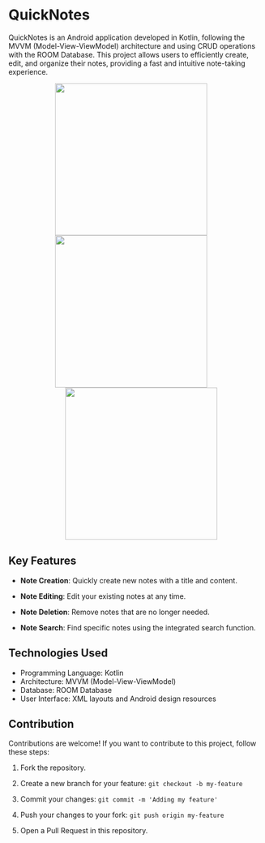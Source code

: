 # QuickNotes

QuickNotes is an Android application developed in Kotlin, following the MVVM (Model-View-ViewModel) architecture and using CRUD operations with the ROOM Database. This project allows users to efficiently create, edit, and organize their notes, providing a fast and intuitive note-taking experience.

<p align="center">
  <img src="https://github.com/WadrianAraujo/QuickNotes/assets/83624647/ad4707f3-d543-468f-a3ba-e93d171a1f0a" width="300" style="margin-right: 20px;">
  <img src="https://github.com/WadrianAraujo/QuickNotes/assets/83624647/2d2a6e50-94f6-4b07-99a6-29c3690cf3eb" width="300" style="margin-right: 20px;">
  <img src="https://github.com/WadrianAraujo/QuickNotes/assets/83624647/3f5cd934-3fae-427a-8817-cefcdf05adc4" width="300" style="margin-left: 20px;">
</p>

## Key Features

- **Note Creation**: Quickly create new notes with a title and content.

- **Note Editing**: Edit your existing notes at any time.

- **Note Deletion**: Remove notes that are no longer needed.

- **Note Search**: Find specific notes using the integrated search function.

## Technologies Used

- Programming Language: Kotlin
- Architecture: MVVM (Model-View-ViewModel)
- Database: ROOM Database
- User Interface: XML layouts and Android design resources

## Contribution

Contributions are welcome! If you want to contribute to this project, follow these steps:

1. Fork the repository.

2. Create a new branch for your feature: `git checkout -b my-feature`

3. Commit your changes: `git commit -m 'Adding my feature'`

4. Push your changes to your fork: `git push origin my-feature`

5. Open a Pull Request in this repository.
